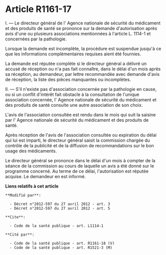 # Article R1161-17

I. ― Le directeur général de l'        Agence nationale de sécurité du médicament et des produits de santé se prononce sur la
demande d'autorisation après avis d'une ou plusieurs associations mentionnées à l'article L. 1114-1 et concernées par la
pathologie. 

Lorsque la demande est incomplète, la procédure est suspendue jusqu'à ce que les informations complémentaires requises aient
été fournies. 

La demande est réputée complète si le directeur général a délivré un accusé de réception ou n'a pas fait connaître, dans le
délai d'un mois après sa réception, au demandeur, par lettre recommandée avec demande d'avis de réception, la liste des
pièces manquantes ou incomplètes. 

II. ― S'il n'existe pas d'association concernée par la pathologie en cause, ou si un conflit d'intérêt fait obstacle à la
consultation de l'unique association concernée, l'        Agence nationale de sécurité du médicament et des produits de santé
consulte une autre association de son choix. 

L'avis de l'association consultée est rendu dans le mois qui suit la saisine par l'        Agence nationale de sécurité du
médicament et des produits de santé. 

Après réception de l'avis de l'association consultée ou expiration du délai qui lui est imparti, le directeur général saisit
la commission chargée du contrôle de la publicité et de la diffusion de recommandations sur le bon usage des médicaments. 

Le directeur général se prononce dans le délai d'un mois à compter de la séance de la commission au cours de laquelle un avis
a été donné sur le programme concerné. Au terme de ce délai, l'autorisation est réputée acquise. Le demandeur en est informé.

**Liens relatifs à cet article**

	**Modifié par**:

	  - Décret n°2012-597 du 27 avril 2012 - art. 3
	  - Décret n°2012-597 du 27 avril 2012 - art. 5

	**Cite**:

	  - Code de la santé publique - art. L1114-1

	**Cité par**:

	  - Code de la santé publique - art. R1161-18 (V)
	  - Code de la santé publique - art. R1521-3 (M)
